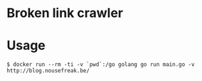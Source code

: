 Broken link crawler
===================

# Usage

```
$ docker run --rm -ti -v `pwd`:/go golang go run main.go -v http://blog.nousefreak.be/
```
